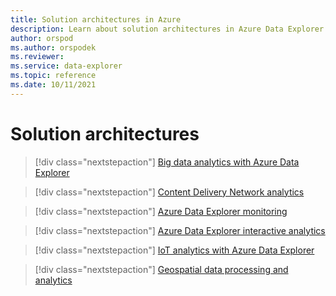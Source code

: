 ```yaml
---
title: Solution architectures in Azure
description: Learn about solution architectures in Azure Data Explorer.
author: orspod
ms.author: orspodek
ms.reviewer: 
ms.service: data-explorer
ms.topic: reference
ms.date: 10/11/2021
---
```

# Solution architectures

> [!div class="nextstepaction"]
> [Big data analytics with Azure Data Explorer](/azure/architecture/solution-ideas/articles/big-data-azure-data-explorer)

> [!div class="nextstepaction"]
> [Content Delivery Network analytics](/azure/architecture/solution-ideas/articles/content-delivery-network-azure-data-explorer)

> [!div class="nextstepaction"]
> [Azure Data Explorer monitoring](/azure/architecture/solution-ideas/articles/monitor-azure-data-explorer)

> [!div class="nextstepaction"]
> [Azure Data Explorer interactive analytics](/azure/architecture/solution-ideas/articles/interactive-azure-data-explorer)

> [!div class="nextstepaction"]
> [IoT analytics with Azure Data Explorer](/azure/architecture/solution-ideas/articles/iot-azure-data-explorer)

> [!div class="nextstepaction"]
> [Geospatial data processing and analytics](/azure/architecture/example-scenario/data/geospatial-data-processing-analytics-azure)